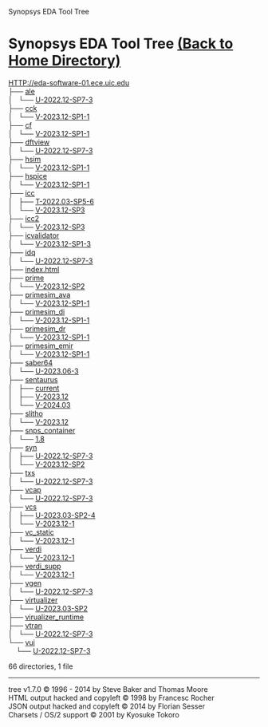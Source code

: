    Synopsys EDA Tool Tree <!-- BODY { font-family : ariel, monospace, sans-serif; } P { font-weight: normal; font-family : ariel, monospace, sans-serif; color: black; background-color: transparent;} B { font-weight: normal; color: black; background-color: transparent;} A:visited { font-weight : normal; text-decoration : none; background-color : transparent; margin : 0px 0px 0px 0px; padding : 0px 0px 0px 0px; display: inline; } A:link { font-weight : normal; text-decoration : none; margin : 0px 0px 0px 0px; padding : 0px 0px 0px 0px; display: inline; } A:hover { color : #000000; font-weight : normal; text-decoration : underline; background-color : yellow; margin : 0px 0px 0px 0px; padding : 0px 0px 0px 0px; display: inline; } A:active { color : #000000; font-weight: normal; background-color : transparent; margin : 0px 0px 0px 0px; padding : 0px 0px 0px 0px; display: inline; } .VERSION { font-size: small; font-family : arial, sans-serif; } .NORM { color: black; background-color: transparent;} .FIFO { color: purple; background-color: transparent;} .CHAR { color: yellow; background-color: transparent;} .DIR { color: blue; background-color: transparent;} .BLOCK { color: yellow; background-color: transparent;} .LINK { color: aqua; background-color: transparent;} .SOCK { color: fuchsia;background-color: transparent;} .EXEC { color: green; background-color: transparent;} -->

Synopsys EDA Tool Tree [(Back to Home Directory)](https://github.com/achieve-lab/eda_software_server)
======================

[HTTP://eda-software-01.ece.uic.edu](HTTP://eda-software-01.ece.uic.edu)  
├── [ale](HTTP://eda-software-01.ece.uic.edu/ale/)  
│   └── [U-2022.12-SP7-3](HTTP://eda-software-01.ece.uic.edu/ale/U-2022.12-SP7-3/)  
├── [cck](HTTP://eda-software-01.ece.uic.edu/cck/)  
│   └── [V-2023.12-SP1-1](HTTP://eda-software-01.ece.uic.edu/cck/V-2023.12-SP1-1/)  
├── [cf](HTTP://eda-software-01.ece.uic.edu/cf/)  
│   └── [V-2023.12-SP1-1](HTTP://eda-software-01.ece.uic.edu/cf/V-2023.12-SP1-1/)  
├── [dftview](HTTP://eda-software-01.ece.uic.edu/dftview/)  
│   └── [U-2022.12-SP7-3](HTTP://eda-software-01.ece.uic.edu/dftview/U-2022.12-SP7-3/)  
├── [hsim](HTTP://eda-software-01.ece.uic.edu/hsim/)  
│   └── [V-2023.12-SP1-1](HTTP://eda-software-01.ece.uic.edu/hsim/V-2023.12-SP1-1/)  
├── [hspice](HTTP://eda-software-01.ece.uic.edu/hspice/)  
│   └── [V-2023.12-SP1-1](HTTP://eda-software-01.ece.uic.edu/hspice/V-2023.12-SP1-1/)  
├── [icc](HTTP://eda-software-01.ece.uic.edu/icc/)  
│   ├── [T-2022.03-SP5-6](HTTP://eda-software-01.ece.uic.edu/icc/T-2022.03-SP5-6/)  
│   └── [V-2023.12-SP3](HTTP://eda-software-01.ece.uic.edu/icc/V-2023.12-SP3/)  
├── [icc2](HTTP://eda-software-01.ece.uic.edu/icc2/)  
│   └── [V-2023.12-SP3](HTTP://eda-software-01.ece.uic.edu/icc2/V-2023.12-SP3/)  
├── [icvalidator](HTTP://eda-software-01.ece.uic.edu/icvalidator/)  
│   └── [V-2023.12-SP1-3](HTTP://eda-software-01.ece.uic.edu/icvalidator/V-2023.12-SP1-3/)  
├── [idq](HTTP://eda-software-01.ece.uic.edu/idq/)  
│   └── [U-2022.12-SP7-3](HTTP://eda-software-01.ece.uic.edu/idq/U-2022.12-SP7-3/)  
├── [index.html](HTTP://eda-software-01.ece.uic.edu/index.html)  
├── [prime](HTTP://eda-software-01.ece.uic.edu/prime/)  
│   └── [V-2023.12-SP2](HTTP://eda-software-01.ece.uic.edu/prime/V-2023.12-SP2/)  
├── [primesim\_ava](HTTP://eda-software-01.ece.uic.edu/primesim_ava/)  
│   └── [V-2023.12-SP1-1](HTTP://eda-software-01.ece.uic.edu/primesim_ava/V-2023.12-SP1-1/)  
├── [primesim\_di](HTTP://eda-software-01.ece.uic.edu/primesim_di/)  
│   └── [V-2023.12-SP1-1](HTTP://eda-software-01.ece.uic.edu/primesim_di/V-2023.12-SP1-1/)  
├── [primesim\_dr](HTTP://eda-software-01.ece.uic.edu/primesim_dr/)  
│   └── [V-2023.12-SP1-1](HTTP://eda-software-01.ece.uic.edu/primesim_dr/V-2023.12-SP1-1/)  
├── [primesim\_emir](HTTP://eda-software-01.ece.uic.edu/primesim_emir/)  
│   └── [V-2023.12-SP1-1](HTTP://eda-software-01.ece.uic.edu/primesim_emir/V-2023.12-SP1-1/)  
├── [saber64](HTTP://eda-software-01.ece.uic.edu/saber64/)  
│   └── [U-2023.06-3](HTTP://eda-software-01.ece.uic.edu/saber64/U-2023.06-3/)  
├── [sentaurus](HTTP://eda-software-01.ece.uic.edu/sentaurus/)  
│   ├── [current](HTTP://eda-software-01.ece.uic.edu/sentaurus/current/)  
│   ├── [V-2023.12](HTTP://eda-software-01.ece.uic.edu/sentaurus/V-2023.12/)  
│   └── [V-2024.03](HTTP://eda-software-01.ece.uic.edu/sentaurus/V-2024.03/)  
├── [slitho](HTTP://eda-software-01.ece.uic.edu/slitho/)  
│   └── [V-2023.12](HTTP://eda-software-01.ece.uic.edu/slitho/V-2023.12/)  
├── [snps\_container](HTTP://eda-software-01.ece.uic.edu/snps_container/)  
│   └── [1.8](HTTP://eda-software-01.ece.uic.edu/snps_container/1.8/)  
├── [syn](HTTP://eda-software-01.ece.uic.edu/syn/)  
│   ├── [U-2022.12-SP7-3](HTTP://eda-software-01.ece.uic.edu/syn/U-2022.12-SP7-3/)  
│   └── [V-2023.12-SP2](HTTP://eda-software-01.ece.uic.edu/syn/V-2023.12-SP2/)  
├── [txs](HTTP://eda-software-01.ece.uic.edu/txs/)  
│   └── [U-2022.12-SP7-3](HTTP://eda-software-01.ece.uic.edu/txs/U-2022.12-SP7-3/)  
├── [vcap](HTTP://eda-software-01.ece.uic.edu/vcap/)  
│   └── [U-2022.12-SP7-3](HTTP://eda-software-01.ece.uic.edu/vcap/U-2022.12-SP7-3/)  
├── [vcs](HTTP://eda-software-01.ece.uic.edu/vcs/)  
│   ├── [U-2023.03-SP2-4](HTTP://eda-software-01.ece.uic.edu/vcs/U-2023.03-SP2-4/)  
│   └── [V-2023.12-1](HTTP://eda-software-01.ece.uic.edu/vcs/V-2023.12-1/)  
├── [vc\_static](HTTP://eda-software-01.ece.uic.edu/vc_static/)  
│   └── [V-2023.12-1](HTTP://eda-software-01.ece.uic.edu/vc_static/V-2023.12-1/)  
├── [verdi](HTTP://eda-software-01.ece.uic.edu/verdi/)  
│   └── [V-2023.12-1](HTTP://eda-software-01.ece.uic.edu/verdi/V-2023.12-1/)  
├── [verdi\_supp](HTTP://eda-software-01.ece.uic.edu/verdi_supp/)  
│   └── [V-2023.12-1](HTTP://eda-software-01.ece.uic.edu/verdi_supp/V-2023.12-1/)  
├── [vgen](HTTP://eda-software-01.ece.uic.edu/vgen/)  
│   └── [U-2022.12-SP7-3](HTTP://eda-software-01.ece.uic.edu/vgen/U-2022.12-SP7-3/)  
├── [virtualizer](HTTP://eda-software-01.ece.uic.edu/virtualizer/)  
│   └── [U-2023.03-SP2](HTTP://eda-software-01.ece.uic.edu/virtualizer/U-2023.03-SP2/)  
├── [virualizer\_runtime](HTTP://eda-software-01.ece.uic.edu/virualizer_runtime/)  
├── [vtran](HTTP://eda-software-01.ece.uic.edu/vtran/)  
│   └── [U-2022.12-SP7-3](HTTP://eda-software-01.ece.uic.edu/vtran/U-2022.12-SP7-3/)  
└── [vui](HTTP://eda-software-01.ece.uic.edu/vui/)  
    └── [U-2022.12-SP7-3](HTTP://eda-software-01.ece.uic.edu/vui/U-2022.12-SP7-3/)  
  
  

66 directories, 1 file  
  

* * *

tree v1.7.0 © 1996 - 2014 by Steve Baker and Thomas Moore  
HTML output hacked and copyleft © 1998 by Francesc Rocher  
JSON output hacked and copyleft © 2014 by Florian Sesser  
Charsets / OS/2 support © 2001 by Kyosuke Tokoro
